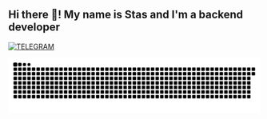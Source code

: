 ## Hi there 👋! My name is Stas and I'm a backend developer

[![TELEGRAM](https://img.shields.io/badge/-TELEGRAM-26A5E4?style=for-the-badge&logo=telegram&logoColor=white)](https://t.me/stpthduid)

![snake](assets/snake.svg)
